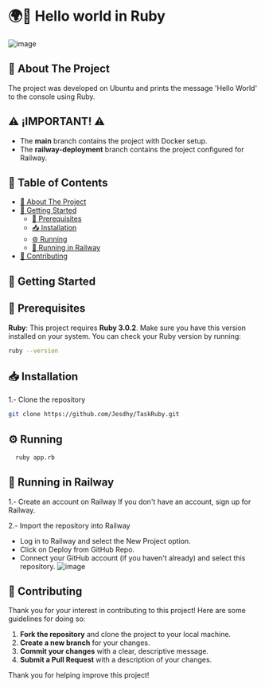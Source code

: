 # 🌍👋 Hello world in Ruby
![image](https://github.com/user-attachments/assets/02a1965e-8ffa-4077-a647-86fac1df13fe)

## 📘 About The Project
The project was developed on Ubuntu and prints the message 'Hello World' to the console using Ruby.

## ⚠️ **¡IMPORTANT!** ⚠️

- The **main** branch contains the project with Docker setup.
- The **railway-deployment** branch contains the project configured for Railway. 

## 📑 Table of Contents

- [📘 About The Project](#about-the-project)
- [🚀 Getting Started](#getting-started)
  - [🔧 Prerequisites](#prerequisites)
  - [📥 Installation](#installation)
  - [⚙️ Running](#running)
  - [🚀 Running in Railway](#running-with-railway)
- [🤝 Contributing](#contributing)

## 🚀 Getting Started
## 🔧 Prerequisites
**Ruby**: This project requires **Ruby 3.0.2**. Make sure you have this version installed on your system.
You can check your Ruby version by running:

```bash
ruby --version
 ```
## 📥 Installation

1.- Clone the repository

   ```sh
   git clone https://github.com/Jesdhy/TaskRuby.git
  ```
## ⚙️ Running

  ```sh
    ruby app.rb
   ```

## 🚀 Running in Railway
1.- Create an account on Railway
If you don't have an account, sign up for Railway.

2.- Import the repository into Railway

- Log in to Railway and select the New Project option.
- Click on Deploy from GitHub Repo.
- Connect your GitHub account (if you haven't already) and select this repository.
![image](https://github.com/user-attachments/assets/64be2424-4cdd-4654-a0f9-8d30eec9b6a2)
## 🤝 Contributing
Thank you for your interest in contributing to this project! Here are some guidelines for doing so:
1. **Fork the repository** and clone the project to your local machine.
2. **Create a new branch** for your changes.
3. **Commit your changes** with a clear, descriptive message.
4. **Submit a Pull Request** with a description of your changes.

Thank you for helping improve this project!